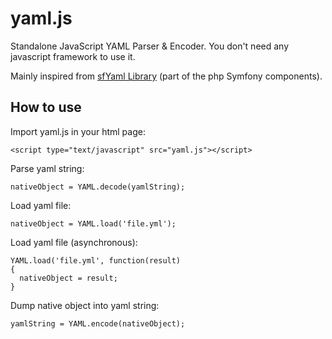 yaml.js
=======

Standalone JavaScript YAML Parser & Encoder. You don't need any javascript framework to use it.

Mainly inspired from [sfYaml Library](http://components.symfony-project.org/yaml/) (part of the php Symfony components).

How to use
----------

Import yaml.js in your html page:

    <script type="text/javascript" src="yaml.js"></script>

Parse yaml string:

    nativeObject = YAML.decode(yamlString);

Load yaml file:

    nativeObject = YAML.load('file.yml');

Load yaml file (asynchronous):

    YAML.load('file.yml', function(result)
    {
      nativeObject = result;
    }

Dump native object into yaml string:

    yamlString = YAML.encode(nativeObject);